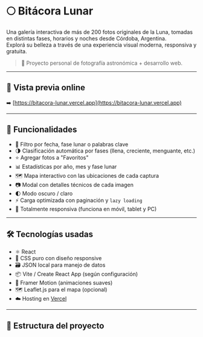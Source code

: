 # 🌕 Bitácora Lunar

Una galería interactiva de más de 200 fotos originales de la Luna, tomadas en distintas fases, horarios y noches desde Córdoba, Argentina.  
Explorá su belleza a través de una experiencia visual moderna, responsiva y gratuita.

> 📸 Proyecto personal de fotografía astronómica + desarrollo web.

---

## 🔭 Vista previa online

➡️ [https://bitacora-lunar.vercel.app](https://bitacora-lunar.vercel.app)

---

## 🧠 Funcionalidades

- 📅 Filtro por fecha, fase lunar o palabras clave
- 🌗 Clasificación automática por fases (llena, creciente, menguante, etc.)
- ⭐ Agregar fotos a "Favoritos"
- 📊 Estadísticas por año, mes y fase lunar
- 🗺️ Mapa interactivo con las ubicaciones de cada captura
- 📷 Modal con detalles técnicos de cada imagen
- 🌓 Modo oscuro / claro
- ⚡ Carga optimizada con paginación y `lazy loading`
- 📱 Totalmente responsiva (funciona en móvil, tablet y PC)

---

## 🛠️ Tecnologías usadas

- ⚛️ React
- 💅 CSS puro con diseño responsive
- 🗃️ JSON local para manejo de datos
- 📦 Vite / Create React App (según configuración)
- 🎨 Framer Motion (animaciones suaves)
- 🗺️ Leaflet.js para el mapa (opcional)
- ☁️ Hosting en [Vercel](https://vercel.com)

---

## 📂 Estructura del proyecto

